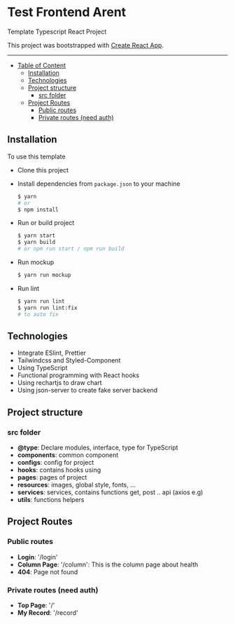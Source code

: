 # Test Frontend Arent

Template Typescript React Project

This project was bootstrapped with [Create React App](https://github.com/facebook/create-react-app).

---

- [Table of Content]()
  - [Installation](#installation)
  - [Technologies](#technologies)
  - [Project structure](#project-structure)
    - [src folder](#src-folder)
  - [Project Routes](#project-routes)
    - [Public routes](#public-routes)
    - [Private routes (need auth)](#private-routes-need-auth)

## Installation

To use this template

- Clone this project
- Install dependencies from `package.json` to your machine

  ```bash
  $ yarn
  # or
  $ npm install
  ```

- Run or build project
  ```bash
  $ yarn start
  $ yarn build
  # or npm run start / npm run build
  ```
- Run mockup

  ```bash
  $ yarn run mockup
  ```

- Run lint
  ```bash
  $ yarn run lint
  $ yarn run lint:fix
  # to auto fix
  ```

## Technologies

- Integrate ESlint, Prettier
- Tailwindcss and Styled-Component
- Using TypeScript
- Functional programming with React hooks
- Using rechartjs to draw chart
- Using json-server to create fake server backend

## Project structure

### src folder

- **@type**: Declare modules, interface, type for TypeScript
- **components**: common component
- **configs**: config for project
- **hooks**: contains hooks using
- **pages**: pages of project
- **resources**: images, global style, fonts, …
- **services**: services, contains functions get, post .. api (axios e.g)
- **utils**: functions helpers

## Project Routes

### Public routes

- **Login**: '/login'
- **Column Page**: '/column': This is the column page about health
- **404**: Page not found

### Private routes (need auth)

- **Top Page**: '/'
- **My Record**: '/record'
